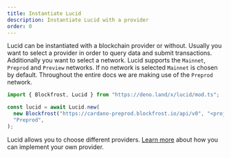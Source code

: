 ```yaml
---
title: Instantiate Lucid
description: Instantiate Lucid with a provider
order: 0
---
```


Lucid can be instantiated with a blockchain provider or without. Usually you
want to select a provider in order to query data and submit transactions.
Additionally you want to select a network. Lucid supports the `Mainnet`,
`Preprod` and `Preview` networks. If no network is selected `Mainnet` is chosen
by default. Throughout the entire docs we are making use of the `Preprod`
network.

```js
import { Blockfrost, Lucid } from "https://deno.land/x/lucid/mod.ts";

const lucid = await Lucid.new(
  new Blockfrost("https://cardano-preprod.blockfrost.io/api/v0", "<projectId>"),
  "Preprod",
);
```

Lucid allows you to choose different providers.
[Learn more](../components/provider.md) about how you can implement your own
provider.
